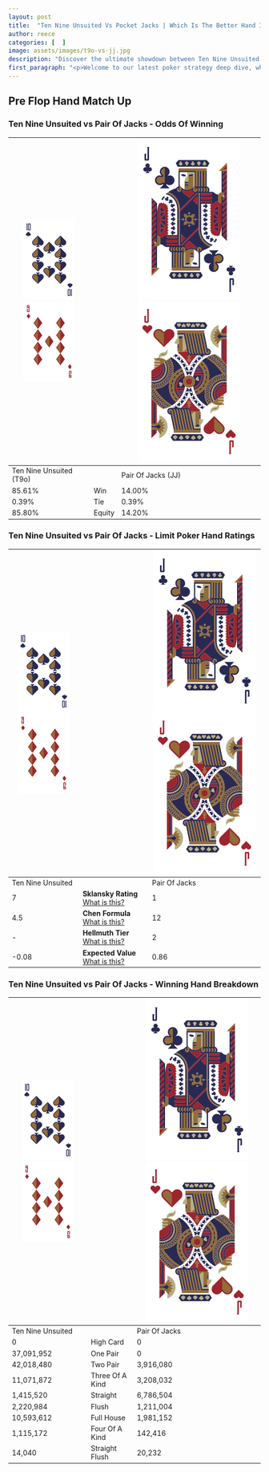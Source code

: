 ```yaml
---
layout: post
title:  "Ten Nine Unsuited Vs Pocket Jacks | Which Is The Better Hand In Poker? A Complete Guide"
author: reece
categories: [  ]
image: assets/images/t9o-vs-jj.jpg
description: "Discover the ultimate showdown between Ten Nine Unsuited and Pair Of Jacks in poker! Uncover the odds, strategies, and scenarios where one hand triumphs over the other. Get ready to up your poker game with this thrilling analysis."
first_paragraph: "<p>Welcome to our latest poker strategy deep dive, where we're pitting two distinct hands against each other in a high-stakes showdown: Ten Nine Unsuited vs Pair Of Jacks.</p><p>In the dynamic world of poker, every decision counts, and knowing which hand holds the upper hand is key to your success at the table.</p><p>In this article, we'll dissect these two hands, explore the scenarios where one dominates the other, and equip you with the knowledge to make strategic choices that can tip the odds in your favor.</p><p>Get ready to unravel the intriguing dynamics of these poker hands and elevate your game to new heights.</p>"
---
```




[comment]: # (sp0)

## Pre Flop Hand Match Up

<div class="table hand-ratings" markdown="1"> 



### Ten Nine Unsuited vs Pair Of Jacks - Odds Of Winning


    
| ![image info](assets/images/hand1/T.png) ![image info](assets/images/hand1/9o.png) |  | ![image info](assets/images/hand2/J.png) ![image info](assets/images/hand2/Jo.png) |
| -------- | -------- | -------- |
| Ten Nine Unsuited (T9o) |  | Pair Of Jacks (JJ) |
| 85.61% | Win | 14.00% |
| 0.39% | Tie | 0.39% |
| 85.80% | Equity | 14.20% |




[comment]: # (sp1)



### Ten Nine Unsuited vs Pair Of Jacks - Limit Poker Hand Ratings


    
| ![image info](assets/images/hand1/T.png) ![image info](assets/images/hand1/9o.png) |  | ![image info](assets/images/hand2/J.png) ![image info](assets/images/hand2/Jo.png) |
| -------- | -------- | -------- |
| Ten Nine Unsuited |  | Pair Of Jacks |
| 7 | **Sklansky Rating** [What is this?](/sklansky-rating-explained) | 1 |
| 4.5 | **Chen Formula** [What is this?](/chen-formula-explained) | 12 |
| - | **Hellmuth Tier** [What is this?](/Hellmuth-tier-explained) | 2 |
| -0.08 | **Expected Value** [What is this?](/expected-value-explained) | 0.86 |




[comment]: # (sp2)



### Ten Nine Unsuited vs Pair Of Jacks - Winning Hand Breakdown


    
| ![image info](assets/images/hand1/T.png) ![image info](assets/images/hand1/9o.png) |  | ![image info](assets/images/hand2/J.png) ![image info](assets/images/hand2/Jo.png) |
| -------- | -------- | -------- |
| Ten Nine Unsuited |  | Pair Of Jacks |
| 0 | High Card | 0 |
| 37,091,952 | One Pair | 0 |
| 42,018,480 | Two Pair | 3,916,080 |
| 11,071,872 | Three Of A Kind | 3,208,032 |
| 1,415,520 | Straight | 6,786,504 |
| 2,220,984 | Flush | 1,211,004 |
| 10,593,612 | Full House | 1,981,152 |
| 1,115,172 | Four Of A Kind | 142,416 |
| 14,040 | Straight Flush | 20,232 |




[comment]: # (sp3)



</div>

[comment]: # (sp4)



[comment]: # (sp5)

